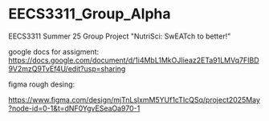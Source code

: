 # EECS3311_Group_Alpha
EECS3311 Summer 25 Group Project "NutriSci: SwEATch to better!"


google docs for assigment:
https://docs.google.com/document/d/1i4MbL1MkOJIieaz2ETa91LMVq7FIBD9V2mzQ9TvEf4U/edit?usp=sharing


figma rough desing:

https://www.figma.com/design/mjTnLslxmM5YUf1cTIcQSq/project2025May?node-id=0-1&t=dNF0YgvESeaOa970-1

